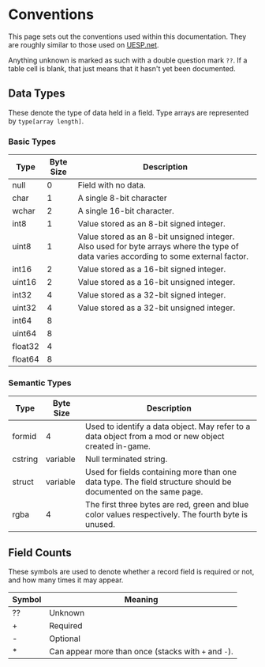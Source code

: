 Conventions
===========

This page sets out the conventions used within this documentation. They are roughly similar to those used on [UESP.net](http://www.uesp.net/wiki/Tes5Mod:File_Format_Conventions).

Anything unknown is marked as such with a double question mark `??`. If a table cell is blank, that just means that it hasn't yet been documented.

## Data Types

These denote the type of data held in a field. Type arrays are represented by `type[array length]`.

### Basic Types

Type | Byte Size | Description
-----|-----------|------------
null | 0 | Field with no data.
char | 1 | A single 8-bit character
wchar | 2 | A single 16-bit character.
int8 | 1 | Value stored as an 8-bit signed integer.
uint8 | 1 | Value stored as an 8-bit unsigned integer. Also used for byte arrays where the type of data varies according to some external factor.
int16 | 2 | Value stored as a 16-bit signed integer.
uint16 | 2 | Value stored as a 16-bit unsigned integer.
int32 | 4 | Value stored as a 32-bit signed integer.
uint32 | 4 | Value stored as a 32-bit unsigned integer.
int64 | 8 | 
uint64 | 8 | 
float32 | 4 | 
float64 | 8 | 

### Semantic Types

Type | Byte Size | Description
-----|-----------|------------
formid | 4 | Used to identify a data object. May refer to a data object from a mod or new object created in-game.
cstring | variable | Null terminated string.
struct | variable | Used for fields containing more than one data type. The field structure should be documented on the same page.
rgba | 4 | The first three bytes are red, green and blue color values respectively. The fourth byte is unused.

## Field Counts

These symbols are used to denote whether a record field is required or not, and how many times it may appear.

Symbol | Meaning
-------|--------
?? | Unknown
+ | Required
- | Optional
* | Can appear more than once (stacks with `+` and `-`).
